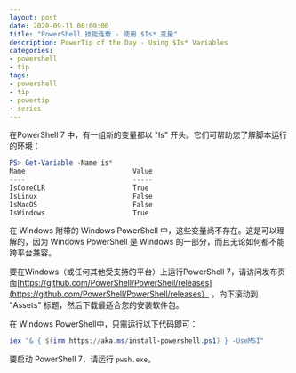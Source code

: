 ```yaml
---
layout: post
date: 2020-09-11 00:00:00
title: "PowerShell 技能连载 - 使用 $Is* 变量"
description: PowerTip of the Day - Using $Is* Variables
categories:
- powershell
- tip
tags:
- powershell
- tip
- powertip
- series
---
```

在PowerShell 7 中，有一组新的变量都以 "Is" 开头。它们可帮助您了解脚本运行的环境：

```powershell
PS> Get-Variable -Name is*
Name                           Value
----                           -----
IsCoreCLR                      True
IsLinux                        False
IsMacOS                        False
IsWindows                      True
```

在 Windows 附带的 Windows PowerShell 中，这些变量尚不存在。这是可以理解的，因为 Windows PowerShell 是 Windows 的一部分，而且无论如何都不能跨平台兼容。

要在Windows（或任何其他受支持的平台）上运行PowerShell 7，请访问发布页面[https://github.com/PowerShell/PowerShell/releases](https://github.com/PowerShell/PowerShell/releases） ，向下滚动到 "Assets" 标题，然后下载最适合您的安装软件包。

在 Windows PowerShell中，只需运行以下代码即可：

```powershell
iex "& { $(irm https://aka.ms/install-powershell.ps1) } -UseMSI"
```

要启动 PowerShell 7，请运行 `pwsh.exe`。

<!--本文国际来源：[Using $Is* Variables](https://community.idera.com/database-tools/powershell/powertips/b/tips/posts/using-is-variables)-->

